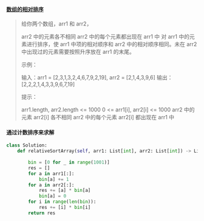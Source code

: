 #### [数组的相对排序](https://leetcode-cn.com/problems/relative-sort-array/)

> 给你两个数组，arr1 和 arr2，
>
> arr2 中的元素各不相同
> arr2 中的每个元素都出现在 arr1 中
> 对 arr1 中的元素进行排序，使 arr1 中项的相对顺序和 arr2 中的相对顺序相同。未在 arr2 中出现过的元素需要按照升序放在 arr1 的末尾。
>
>  
>
> 示例：
>
> 输入：arr1 = [2,3,1,3,2,4,6,7,9,2,19], arr2 = [2,1,4,3,9,6]
> 输出：[2,2,2,1,4,3,3,9,6,7,19]
>
>
> 提示：
>
> arr1.length, arr2.length <= 1000
> 0 <= arr1[i], arr2[i] <= 1000
> arr2 中的元素 arr2[i] 各不相同
> arr2 中的每个元素 arr2[i] 都出现在 arr1 中

#### 通过计数排序来求解

```python
class Solution:
    def relativeSortArray(self, arr1: List[int], arr2: List[int]) -> List[int]:
        
        bin = [0 for _ in range(1001)]
        res = []
        for a in arr1[:]:
            bin[a] += 1
        for a in arr2[:]:
            res += [a] * bin[a]
            bin[a] = 0
        for i in range(len(bin)):
            res += [i] * bin[i]
        return res
```

